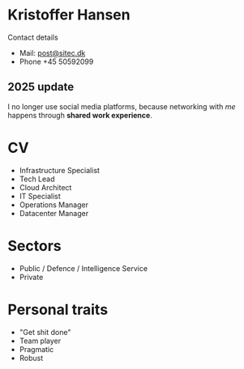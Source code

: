 # Kristoffer Hansen

Contact details
 - Mail: post@sitec.dk
 - Phone +45 50592099

## 2025 update
I no longer use social media platforms, because networking with *me* happens through **shared work experience**.

# CV
- Infrastructure Specialist
- Tech Lead
- Cloud Architect
- IT Specialist
- Operations Manager
- Datacenter Manager

# Sectors
- Public / Defence / Intelligence Service
- Private

# Personal traits
- "Get shit done"
- Team player
- Pragmatic
- Robust
